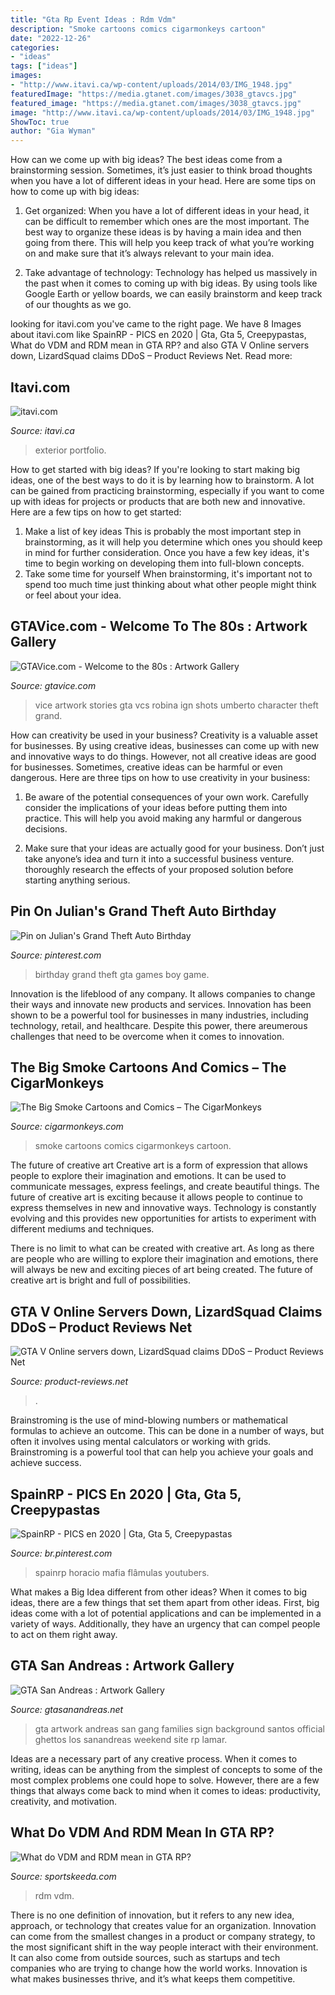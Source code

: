 ```yaml
---
title: "Gta Rp Event Ideas : Rdm Vdm"
description: "Smoke cartoons comics cigarmonkeys cartoon"
date: "2022-12-26"
categories:
- "ideas"
tags: ["ideas"]
images:
- "http://www.itavi.ca/wp-content/uploads/2014/03/IMG_1948.jpg"
featuredImage: "https://media.gtanet.com/images/3038_gtavcs.jpg"
featured_image: "https://media.gtanet.com/images/3038_gtavcs.jpg"
image: "http://www.itavi.ca/wp-content/uploads/2014/03/IMG_1948.jpg"
ShowToc: true
author: "Gia Wyman"
---
```



How can we come up with big ideas?
The best ideas come from a brainstorming session. Sometimes, it’s just easier to think broad thoughts when you have a lot of different ideas in your head. Here are some tips on how to come up with big ideas:
1. Get organized: When you have a lot of different ideas in your head, it can be difficult to remember which ones are the most important. The best way to organize these ideas is by having a main idea and then going from there. This will help you keep track of what you’re working on and make sure that it’s always relevant to your main idea.

2. Take advantage of technology: Technology has helped us massively in the past when it comes to coming up with big ideas. By using tools like Google Earth or yellow boards, we can easily brainstorm and keep track of our thoughts as we go.

	

		
looking for itavi.com you've came to the right page. We have 8 Images about itavi.com like SpainRP - PICS en 2020 | Gta, Gta 5, Creepypastas, What do VDM and RDM mean in GTA RP? and also GTA V Online servers down, LizardSquad claims DDoS – Product Reviews Net. Read more:
		
    
## Itavi.com

<img loading=lazy src="http://www.itavi.ca/wp-content/uploads/2014/03/IMG_1948.jpg" onerror="this.onerror=null;this.src='https://tse3.mm.bing.net/th?id=OIP.0kqp91lWCRUJ_PmgKx50mQAAAA&amp;pid=15.1';" alt="itavi.com">

_Source: itavi.ca_

>exterior portfolio. 

	

How to get started with big ideas?
If you're looking to start making big ideas, one of the best ways to do it is by learning how to brainstorm. A lot can be gained from practicing brainstorming, especially if you want to come up with ideas for projects or products that are both new and innovative. Here are a few tips on how to get started: 
1. Make a list of key ideas 
This is probably the most important step in brainstorming, as it will help you determine which ones you should keep in mind for further consideration. Once you have a few key ideas, it's time to begin working on developing them into full-blown concepts. 
2. Take some time for yourself 
When brainstorming, it's important not to spend too much time just thinking about what other people might think or feel about your idea.

    
## GTAVice.com - Welcome To The 80s : Artwork Gallery

<img loading=lazy src="https://media.gtanet.com/images/3038_gtavcs.jpg" onerror="this.onerror=null;this.src='https://tse3.mm.bing.net/th?id=OIP.0GFMDBRX8GrXXlbLCo1_4QHaFn&amp;pid=15.1';" alt="GTAVice.com - Welcome to the 80s : Artwork Gallery">

_Source: gtavice.com_

>vice artwork stories gta vcs robina ign shots umberto character theft grand. 

	

How can creativity be used in your business?
Creativity is a valuable asset for businesses. By using creative ideas, businesses can come up with new and innovative ways to do things. However, not all creative ideas are good for businesses. Sometimes, creative ideas can be harmful or even dangerous. Here are three tips on how to use creativity in your business: 
1) Be aware of the potential consequences of your own work. Carefully consider the implications of your ideas before putting them into practice. This will help you avoid making any harmful or dangerous decisions. 

2) Make sure that your ideas are actually good for your business. Don’t just take anyone’s idea and turn it into a successful business venture. thoroughly research the effects of your proposed solution before starting anything serious.

    
## Pin On Julian&#039;s Grand Theft Auto Birthday

<img loading=lazy src="https://i.pinimg.com/736x/a7/e3/96/a7e3960ec4757095df76ce9041c7bdf1--auto.jpg" onerror="this.onerror=null;this.src='https://tse1.mm.bing.net/th?id=OIP.gT2HICfy6wdWuIDnvyQxTwHaFj&amp;pid=15.1';" alt="Pin on Julian&#039;s Grand Theft Auto Birthday">

_Source: pinterest.com_

>birthday grand theft gta games boy game. 

	

Innovation is the lifeblood of any company. It allows companies to change their ways and innovate new products and services. Innovation has been shown to be a powerful tool for businesses in many industries, including technology, retail, and healthcare. Despite this power, there areumerous challenges that need to be overcome when it comes to innovation.

    
## The Big Smoke Cartoons And Comics – The CigarMonkeys

<img loading=lazy src="http://cigarmonkeys.com/wp-content/uploads/2019/01/Big-Smoke-cartoon-cigarmonkeys-7.jpg" onerror="this.onerror=null;this.src='https://tse2.mm.bing.net/th?id=OIP.1GDnixtN5qIq2iGN5XzkGgHaEo&amp;pid=15.1';" alt="The Big Smoke Cartoons and Comics – The CigarMonkeys">

_Source: cigarmonkeys.com_

>smoke cartoons comics cigarmonkeys cartoon. 

	

The future of creative art
Creative art is a form of expression that allows people to explore their imagination and emotions. It can be used to communicate messages, express feelings, and create beautiful things.
The future of creative art is exciting because it allows people to continue to express themselves in new and innovative ways. Technology is constantly evolving and this provides new opportunities for artists to experiment with different mediums and techniques.

There is no limit to what can be created with creative art. As long as there are people who are willing to explore their imagination and emotions, there will always be new and exciting pieces of art being created. The future of creative art is bright and full of possibilities.

    
## GTA V Online Servers Down, LizardSquad Claims DDoS – Product Reviews Net

<img loading=lazy src="https://www.product-reviews.net/wp-content/uploads/gta-v-servers-down-today.jpg" onerror="this.onerror=null;this.src='https://tse3.mm.bing.net/th?id=OIP.8L5qys-6DjlOKCwu4wdbcQHaEw&amp;pid=15.1';" alt="GTA V Online servers down, LizardSquad claims DDoS – Product Reviews Net">

_Source: product-reviews.net_

>. 

	

Brainstroming is the use of mind-blowing numbers or mathematical formulas to achieve an outcome. This can be done in a number of ways, but often it involves using mental calculators or working with grids. Brainstroming is a powerful tool that can help you achieve your goals and achieve success.

    
## SpainRP - PICS En 2020 | Gta, Gta 5, Creepypastas

<img loading=lazy src="https://i.pinimg.com/originals/6d/7f/d8/6d7fd814114d2f8f1b77babd2f435ca6.jpg" onerror="this.onerror=null;this.src='https://tse2.mm.bing.net/th?id=OIP.09650eA863UwvRpreWIWNQHaL4&amp;pid=15.1';" alt="SpainRP - PICS en 2020 | Gta, Gta 5, Creepypastas">

_Source: br.pinterest.com_

>spainrp horacio mafia flâmulas youtubers. 

	

What makes a Big Idea different from other ideas?
When it comes to big ideas, there are a few things that set them apart from other ideas. First, big ideas come with a lot of potential applications and can be implemented in a variety of ways. Additionally, they have an urgency that can compel people to act on them right away.

    
## GTA San Andreas : Artwork Gallery

<img loading=lazy src="https://media.gtanet.com/images/282_gtasa_scarfface.jpg" onerror="this.onerror=null;this.src='https://tse2.mm.bing.net/th?id=OIP.MgxuJ1P64FtjBoQ_Sh3gHAHaFM&amp;pid=15.1';" alt="GTA San Andreas : Artwork Gallery">

_Source: gtasanandreas.net_

>gta artwork andreas san gang families sign background santos official ghettos los sanandreas weekend site rp lamar. 

	

Ideas are a necessary part of any creative process. When it comes to writing, ideas can be anything from the simplest of concepts to some of the most complex problems one could hope to solve. However, there are a few things that always come back to mind when it comes to ideas: productivity, creativity, and motivation.

    
## What Do VDM And RDM Mean In GTA RP?

<img loading=lazy src="https://staticg.sportskeeda.com/editor/2021/03/1f755-16147980138050-800.jpg" onerror="this.onerror=null;this.src='https://tse4.mm.bing.net/th?id=OIP.8Sv6T4YzMJip5UaUwVw9FgHaEK&amp;pid=15.1';" alt="What do VDM and RDM mean in GTA RP?">

_Source: sportskeeda.com_

>rdm vdm. 

	

There is no one definition of innovation, but it refers to any new idea, approach, or technology that creates value for an organization. Innovation can come from the smallest changes in a product or company strategy, to the most significant shift in the way people interact with their environment. It can also come from outside sources, such as startups and tech companies who are trying to change how the world works. Innovation is what makes businesses thrive, and it’s what keeps them competitive.

